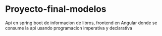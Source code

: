 # Proyecto-final-modelos
Api en spring boot de informacion de libros, frontend en Angular donde se consume la api usando programacion imperativa y declarativa
